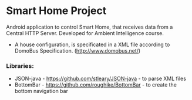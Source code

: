 # Smart Home Project
Android application to control Smart Home, that receives data from a Central HTTP Server. Developed for Ambient Intelligence course.

- A house configuration, is specificated in a XML file according to DomoBus Specification. (http://www.domobus.net/)

### Libraries:
- JSON-java - https://github.com/stleary/JSON-java - to parse XML files
- BottomBar - https://github.com/roughike/BottomBar - to create the bottom navigation bar
